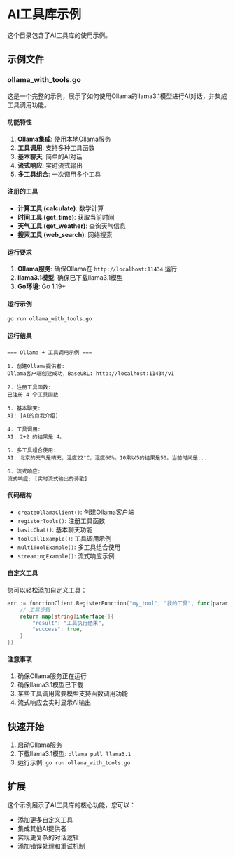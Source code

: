 # AI工具库示例

这个目录包含了AI工具库的使用示例。

## 示例文件

### ollama_with_tools.go

这是一个完整的示例，展示了如何使用Ollama的llama3.1模型进行AI对话，并集成工具调用功能。

#### 功能特性

1. **Ollama集成**: 使用本地Ollama服务
2. **工具调用**: 支持多种工具函数
3. **基本聊天**: 简单的AI对话
4. **流式响应**: 实时流式输出
5. **多工具组合**: 一次调用多个工具

#### 注册的工具

- **计算工具 (calculate)**: 数学计算
- **时间工具 (get_time)**: 获取当前时间
- **天气工具 (get_weather)**: 查询天气信息
- **搜索工具 (web_search)**: 网络搜索

#### 运行要求

1. **Ollama服务**: 确保Ollama在 `http://localhost:11434` 运行
2. **llama3.1模型**: 确保已下载llama3.1模型
3. **Go环境**: Go 1.19+

#### 运行示例

```bash
go run ollama_with_tools.go
```

#### 运行结果

```
=== Ollama + 工具调用示例 ===

1. 创建Ollama提供者:
Ollama客户端创建成功，BaseURL: http://localhost:11434/v1

2. 注册工具函数:
已注册 4 个工具函数

3. 基本聊天:
AI: [AI的自我介绍]

4. 工具调用:
AI: 2+2 的结果是 4。

5. 多工具组合使用:
AI: 北京的天气是晴天，温度22°C，湿度60%。10乘以5的结果是50。当前时间是...

6. 流式响应:
流式响应: [实时流式输出的诗歌]
```

#### 代码结构

- `createOllamaClient()`: 创建Ollama客户端
- `registerTools()`: 注册工具函数
- `basicChat()`: 基本聊天功能
- `toolCallExample()`: 工具调用示例
- `multiToolExample()`: 多工具组合使用
- `streamingExample()`: 流式响应示例

#### 自定义工具

您可以轻松添加自定义工具：

```go
err := functionClient.RegisterFunction("my_tool", "我的工具", func(param string) map[string]interface{} {
    // 工具逻辑
    return map[string]interface{}{
        "result": "工具执行结果",
        "success": true,
    }
})
```

#### 注意事项

1. 确保Ollama服务正在运行
2. 确保llama3.1模型已下载
3. 某些工具调用需要模型支持函数调用功能
4. 流式响应会实时显示AI输出

## 快速开始

1. 启动Ollama服务
2. 下载llama3.1模型: `ollama pull llama3.1`
3. 运行示例: `go run ollama_with_tools.go`

## 扩展

这个示例展示了AI工具库的核心功能，您可以：

- 添加更多自定义工具
- 集成其他AI提供者
- 实现更复杂的对话逻辑
- 添加错误处理和重试机制